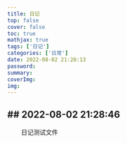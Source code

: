 ```yaml
---
title: 日记
top: false
cover: false
toc: true
mathjax: true
tags: ['日记']
categories: ['日常']
date: 2022-08-02 21:28:13
password:
summary:
coverImg:
img:
---
```


## ## 2022-08-02 21:28:46

        日记测试文件
